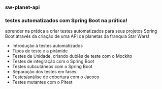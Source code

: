 ### sw-planet-api
### testes automatizados com Spring Boot na prática!

aprender na prática a criar testes automatizados para seus projetos Spring Boot através da criação de uma API de planetas da franquia Star Wars!

  - Introdução à testes automatizados
  - Tipos de teste e a pirâmide
  - Testes de Unidade, criando dublês de teste com o Mockito
  - Testes de integração com o Spring Boot
  - Testes subcutâneos com o Spring Boot
  - Separação dos testes em fases
  - Testes/análise de cobertura com o Jacoco
  - Testes mutantes com o Pitest
